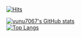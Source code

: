 [![Hits](https://hits.seeyoufarm.com/api/count/incr/badge.svg?url=https%3A%2F%2Fgithub.com%2Fyunu7067&count_bg=%2379C83D&title_bg=%23555555&icon=&icon_color=%23E7E7E7&title=hits&edge_flat=true)](https://hits.seeyoufarm.com)  

[![yunu7067's GitHub stats](https://github-readme-stats.vercel.app/api?username=yunu7067&locale=kr)](https://github.com/anuraghazra/github-readme-stats)  
[![Top Langs](https://github-readme-stats.vercel.app/api/top-langs/?username=yunu7067&locale=kr)](https://github.com/anuraghazra/github-readme-stats)  



<!--
**yunu7067/yunu7067** is a ✨ _special_ ✨ repository because its `README.md` (this file) appears on your GitHub profile.

Here are some ideas to get you started:

- 🔭 I’m currently working on ...
- 🌱 I’m currently learning ...
- 👯 I’m looking to collaborate on ...
- 🤔 I’m looking for help with ...
- 💬 Ask me about ...
- 📫 How to reach me: ...
- 😄 Pronouns: ...
- ⚡ Fun fact: ...
-->
